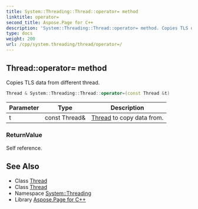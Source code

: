 ```yaml
---
title: System::Threading::Thread::operator= method
linktitle: operator=
second_title: Aspose.Page for C++
description: 'System::Threading::Thread::operator= method. Copies TLS data from different thread in C++.'
type: docs
weight: 200
url: /cpp/system.threading/thread/operator=/
---
```

## Thread::operator= method


Copies TLS data from different thread.

```cpp
Thread & System::Threading::Thread::operator=(const Thread &t)
```


| Parameter | Type | Description |
| --- | --- | --- |
| t | const Thread\& | [Thread](../) to copy data from. |

### ReturnValue

Self reference.

## See Also

* Class [Thread](../)
* Class [Thread](../)
* Namespace [System::Threading](../../)
* Library [Aspose.Page for C++](../../../)
